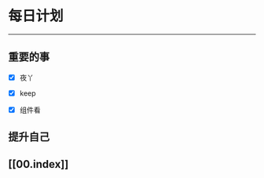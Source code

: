 
# 每日计划
---
## 重要的事

- [x]    夜丫
- [x]   keep
- [x]  组件看



## 提升自己

  



## [[00.index]]











